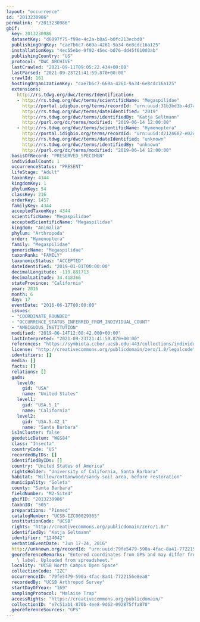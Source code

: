 ```yaml
---
layout: "occurrence"
id: "2013230986"
permalink: "/2013230986"
gbif:
  key: 2013230986
  datasetKey: "d6097f75-f99e-4c2a-b8a5-b0fc213ecbd0"
  publishingOrgKey: "cae7b6c7-669a-4261-9a34-6e8cdc16a125"
  installationKey: "4ec55ebe-9f92-45ec-b076-dd45f61003ab"
  publishingCountry: "US"
  protocol: "DWC_ARCHIVE"
  lastCrawled: "2021-09-11T09:05:22.434+00:00"
  lastParsed: "2021-09-23T21:41:59.870+00:00"
  crawlId: 161
  hostingOrganizationKey: "cae7b6c7-669a-4261-9a34-6e8cdc16a125"
  extensions:
    http://rs.tdwg.org/dwc/terms/Identification:
    - http://rs.tdwg.org/dwc/terms/scientificName: "Megaspilidae"
      http://portal.idigbio.org/terms/recordId: "urn:uuid:31b3bd3b-4d7a-467b-8e1c-f7de05ca44d4"
      http://rs.tdwg.org/dwc/terms/dateIdentified: "2019"
      http://rs.tdwg.org/dwc/terms/identifiedBy: "Katja Seltmann"
      http://purl.org/dc/terms/modified: "2019-06-14 12:00:00"
    - http://rs.tdwg.org/dwc/terms/scientificName: "Hymenoptera"
      http://portal.idigbio.org/terms/recordId: "urn:uuid:d2124682-e02c-4fce-8719-88dfa564ac21"
      http://rs.tdwg.org/dwc/terms/dateIdentified: "unknown"
      http://rs.tdwg.org/dwc/terms/identifiedBy: "unknown"
      http://purl.org/dc/terms/modified: "2019-06-14 12:00:00"
  basisOfRecord: "PRESERVED_SPECIMEN"
  individualCount: 1
  occurrenceStatus: "PRESENT"
  lifeStage: "Adult"
  taxonKey: 4344
  kingdomKey: 1
  phylumKey: 54
  classKey: 216
  orderKey: 1457
  familyKey: 4344
  acceptedTaxonKey: 4344
  scientificName: "Megaspilidae"
  acceptedScientificName: "Megaspilidae"
  kingdom: "Animalia"
  phylum: "Arthropoda"
  order: "Hymenoptera"
  family: "Megaspilidae"
  genericName: "Megaspilidae"
  taxonRank: "FAMILY"
  taxonomicStatus: "ACCEPTED"
  dateIdentified: "2019-01-01T00:00:00"
  decimalLongitude: -119.881713
  decimalLatitude: 34.418366
  stateProvince: "California"
  year: 2016
  month: 6
  day: 17
  eventDate: "2016-06-17T00:00:00"
  issues:
  - "COORDINATE_ROUNDED"
  - "OCCURRENCE_STATUS_INFERRED_FROM_INDIVIDUAL_COUNT"
  - "AMBIGUOUS_INSTITUTION"
  modified: "2019-06-14T12:08:42.000+00:00"
  lastInterpreted: "2021-09-23T21:41:59.870+00:00"
  references: "https://symbiota.ccber.ucsb.edu:443/collections/individual/index.php?occid=124042"
  license: "http://creativecommons.org/publicdomain/zero/1.0/legalcode"
  identifiers: []
  media: []
  facts: []
  relations: []
  gadm:
    level0:
      gid: "USA"
      name: "United States"
    level1:
      gid: "USA.5_1"
      name: "California"
    level2:
      gid: "USA.5.42_1"
      name: "Santa Barbara"
  isInCluster: false
  geodeticDatum: "WGS84"
  class: "Insecta"
  countryCode: "US"
  recordedByIDs: []
  identifiedByIDs: []
  country: "United States of America"
  rightsHolder: "University of California, Santa Barbara"
  habitat: "Willow/cottonwood/sandy soil area, before restoration"
  municipality: "Goleta"
  county: "Santa Barbara"
  fieldNumber: "M2-Site4"
  gbifID: "2013230986"
  taxonID: "505"
  preparations: "Pinned"
  catalogNumber: "UCSB-IZC00029365"
  institutionCode: "UCSB"
  rights: "http://creativecommons.org/publicdomain/zero/1.0/"
  identifiedBy: "Katja Seltmann"
  identifier: "124042"
  verbatimEventDate: "Jun 17-24, 2016"
  http://unknown.org/recordId: "urn:uuid:79fe5479-590a-4fac-8a41-7722156e8ea8"
  georeferenceRemarks: "Entered coordinates from GPS and may differ from what is on\
    \ label. Uploaded from spreadsheet."
  locality: "UCSB North Campus Open Space"
  collectionCode: "IZC"
  occurrenceID: "79fe5479-590a-4fac-8a41-7722156e8ea8"
  recordedBy: "UCSB Arthropod Survey"
  startDayOfYear: "169"
  samplingProtocol: "Malaise Trap"
  accessRights: "https://creativecommons.org/publicdomain/"
  collectionID: "e7c51ab1-870b-4ee8-9d62-092875ffa870"
  georeferenceSources: "GPS"
---
```


